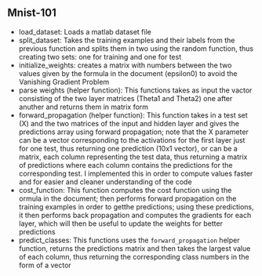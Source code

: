 ## Mnist-101
* load_dataset: Loads a matlab dataset file
* split_dataset: Takes the training examples and their labels from the previous
  function and splits them in two using the random function, thus creating two
  sets: one for training and one for test
* initialize_weights: creates a matrix with numbers between the two values given
  by the formula in the document (epsilon0) to avoid the Vanishing Gradient
  Problem
* parse weights (helper function): This functions takes as input the vactor
  consisting of the two layer matrices (Theta1 and Theta2) one after anuther and
  returns them in matrix form
* forward_propagation (helper function): This function takes in a test set (X)
  and the two matrices of the input and hidden layer and gives the predictions
  array using forward propagation; note that the X parameter can be a vector
  corresponding to the activations for the first layer just for one test, thus
  returning one prediction (10x1 vector), or can be a matrix, each column
  representing the test data, thus returning a matrix of predictions where each
  column contains the predictions for the corresponding test. I implemented this
  in order to compute values faster and for easier and cleaner understanding of
  the code
* cost_function: This function computes the cost function using the ormula in
  the document; then performs forward propagation on the training examples in
  order to getthe predictions; using these predictions, it then performs back
  propagation and computes the gradients for each layer, which will then be
  useful to update the weights for better predictions
* predict_classes: This functions uses the `forward_propagation` helper
  function, returns the predictions matrix and then takes the largest value of
  each column, thus returning the corresponding class numbers in the form of a
  vector